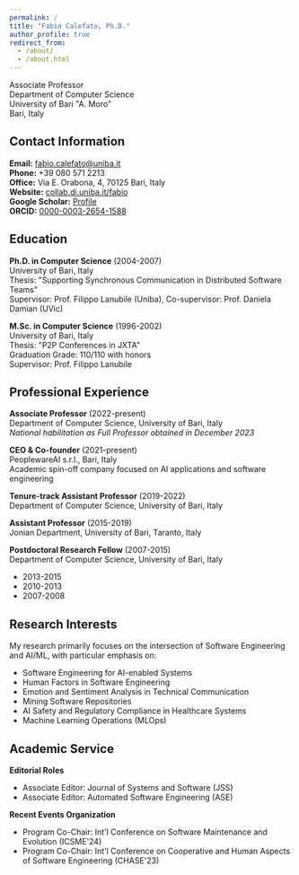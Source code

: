 ```yaml
---
permalink: /
title: "Fabio Calefato, Ph.D."
author_profile: true
redirect_from: 
  - /about/
  - /about.html
---
```


Associate Professor  
Department of Computer Science  
University of Bari "A. Moro"  
Bari, Italy

## Contact Information
**Email:** fabio.calefato@uniba.it  
**Phone:** +39 080 571 2213  
**Office:** Via E. Orabona, 4, 70125 Bari, Italy  
**Website:** [collab.di.uniba.it/fabio](https://collab.di.uniba.it/fabio)  
**Google Scholar:** [Profile](https://scholar.google.com/citations?user=SCHOLAR_ID)  
**ORCID:** [0000-0003-2654-1588](https://orcid.org/0000-0003-2654-1588)

## Education

**Ph.D. in Computer Science** (2004-2007)  
University of Bari, Italy  
Thesis: "Supporting Synchronous Communication in Distributed Software Teams"  
Supervisor: Prof. Filippo Lanubile (Uniba), 
Co-supervisor: Prof. Daniela Damian (UVic)

**M.Sc. in Computer Science** (1996-2002)  
University of Bari, Italy  
Thesis: "P2P Conferences in JXTA"  
Graduation Grade: 110/110 with honors  
Supervisor: Prof. Filippo Lanubile

## Professional Experience

**Associate Professor** (2022-present)  
Department of Computer Science, University of Bari, Italy  
*National habilitation as Full Professor obtained in December 2023*

**CEO & Co-founder** (2021-present)  
PeoplewareAI s.r.l., Bari, Italy  
Academic spin-off company focused on AI applications and software engineering

**Tenure-track Assistant Professor** (2019-2022)  
Department of Computer Science, University of Bari, Italy

**Assistant Professor** (2015-2019)  
Jonian Department, University of Bari, Taranto, Italy

**Postdoctoral Research Fellow** (2007-2015)  
Department of Computer Science, University of Bari, Italy  
- 2013-2015
- 2010-2013
- 2007-2008

## Research Interests

My research primarily focuses on the intersection of Software Engineering and AI/ML, with particular emphasis on:

- Software Engineering for AI-enabled Systems
- Human Factors in Software Engineering
- Emotion and Sentiment Analysis in Technical Communication
- Mining Software Repositories
- AI Safety and Regulatory Compliance in Healthcare Systems
- Machine Learning Operations (MLOps)

## Academic Service

**Editorial Roles**
- Associate Editor: Journal of Systems and Software (JSS)
- Associate Editor: Automated Software Engineering (ASE)

**Recent Events Organization**
- Program Co-Chair: Int'l Conference on Software Maintenance and Evolution (ICSME'24)
- Program Co-Chair: Int'l Conference on Cooperative and Human Aspects of Software Engineering (CHASE'23)
